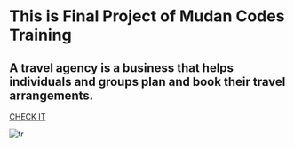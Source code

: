 <h1>This is Final Project of Mudan Codes Training </h1>
<h2>A travel agency is a business that helps individuals and groups plan and book their travel arrangements.</h2>
                    <a href="https://maryama-mohamed.github.io/Travel-Agency-Website/">CHECK IT</a>
                    
                    
![tr](https://github.com/user-attachments/assets/d38292dc-ce6a-47f4-a964-849dedbfa5e5)
